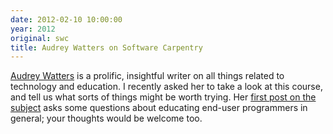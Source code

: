 ```yaml
---
date: 2012-02-10 10:00:00
year: 2012
original: swc
title: Audrey Watters on Software Carpentry
---
```

<p><a href="http://hackeducation.com/">Audrey Watters</a> is a prolific, insightful writer on all things related to technology and education. I recently asked her to take a look at this course, and tell us what sorts of things might be worth trying. Her <a href="http://hackeducation.com/2012/02/09/science-software-carpentry-and-the-discipline-to-hack/">first post on the subject</a> asks some questions about educating end-user programmers in general; your thoughts would be welcome too.</p>
